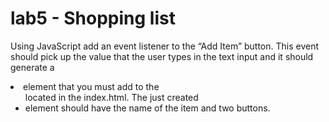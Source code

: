 <h1>  lab5 - Shopping list </h1>
 <p>Using JavaScript add an event listener to the “Add Item” button. This event should pick up
the value that the user types in the text input and it should generate a <li> element that
you must add to the <ul> located in the index.html. The just created <li> element should
have the name of the item and two buttons.
</p>